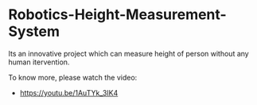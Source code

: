# Robotics-Height-Measurement-System

Its an innovative project which can measure height of person without any human itervention.

To know more, please watch the video:
  -   https://youtu.be/1AuTYk_3IK4
